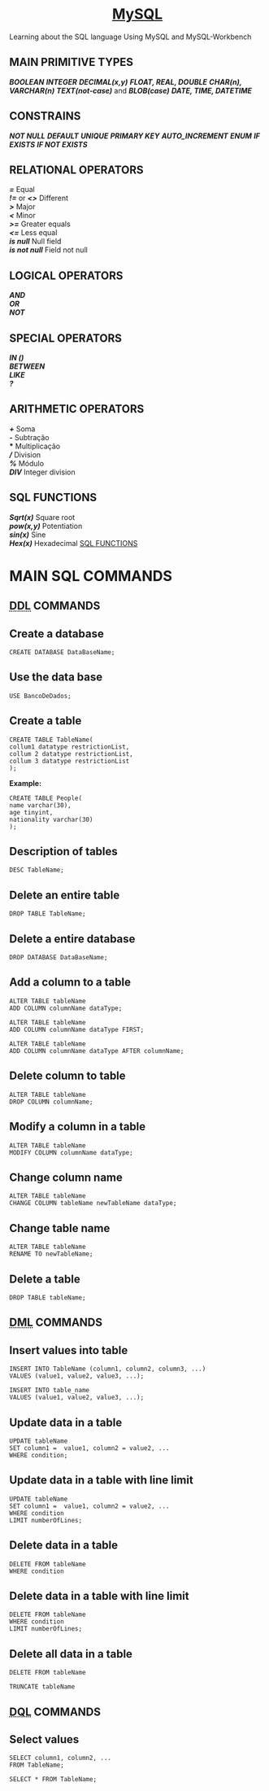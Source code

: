 <h1 align="center"><u>MySQL</u></h1>
Learning about the SQL language 
Using MySQL and MySQL-Workbench

## MAIN PRIMITIVE TYPES
***BOOLEAN***
***INTEGER***
***DECIMAL(x,y)***
***FLOAT, REAL, DOUBLE***
***CHAR(n), VARCHAR(n)***
***TEXT(not-case)*** and ***BLOB(case)***
***DATE, TIME, DATETIME***

## CONSTRAINS
***NOT NULL***
***DEFAULT***
***UNIQUE***
***PRIMARY KEY***
***AUTO_INCREMENT***
***ENUM***
***IF EXISTS***
***IF NOT EXISTS***

## RELATIONAL OPERATORS

***=*** Equal \
***!=*** or ***<>*** Different \
***>*** Major \
***<*** Minor \
***>=*** Greater equals \
***<=*** Less equal \
***is null*** Null field \
***is not null*** Field not null 

## LOGICAL OPERATORS

***AND*** \
***OR***  
***NOT***

## SPECIAL OPERATORS
***IN ()*** \
***BETWEEN***   
***LIKE*** \
***?***

## ARITHMETIC OPERATORS
***+*** Soma \
***-*** Subtração \
<b>*</b> Multiplicação \
***/*** Division \
***%*** Módulo \
***DIV*** Integer division 


## SQL FUNCTIONS
***Sqrt(x)*** Square root \
***pow(x,y)*** Potentiation \
***sin(x)*** Sine \
***Hex(x)*** Hexadecimal
[SQL FUNCTIONS](https://www.w3schools.com/sql/sql_ref_sqlserver.asp)

# MAIN SQL COMMANDS

<h2><abbr title="Data Definition Language">DDL</abbr> COMMANDS</h2>

## Create a database

~~~
CREATE DATABASE DataBaseName;
~~~

## Use the data base
~~~
USE BancoDeDados;
~~~
## Create a table
~~~
CREATE TABLE TableName(
collum1 datatype restrictionList,
collum 2 datatype restrictionList,
collum 3 datatype restrictionList
);
 ~~~
 **Example:**
~~~
CREATE TABLE People(
name varchar(30),
age tinyint,
nationality varchar(30)
);
~~~

## Description of tables
~~~
DESC TableName;
~~~

## Delete an entire table
~~~
DROP TABLE TableName;
~~~

## Delete a entire database
~~~
DROP DATABASE DataBaseName;
~~~

## Add a column to a table
~~~
ALTER TABLE tableName
ADD COLUMN columnName dataType;
~~~
~~~
ALTER TABLE tableName
ADD COLUMN columnName dataType FIRST;
~~~
~~~
ALTER TABLE tableName
ADD COLUMN columnName dataType AFTER columnName;
~~~

## Delete column to table
~~~
ALTER TABLE tableName
DROP COLUMN columnName;
~~~

## Modify a column in a table
~~~
ALTER TABLE tableName
MODIFY COLUMN columnName dataType;
~~~

## Change column name
~~~
ALTER TABLE tableName
CHANGE COLUMN tableName newTableName dataType;
~~~

## Change table name
~~~
ALTER TABLE tableName
RENAME TO newTableName;
~~~

## Delete a table
~~~
DROP TABLE tableName;
~~~

<h2><abbr title="Data Manipulation Language">DML</abbr> COMMANDS</h2>

## Insert values into table
~~~
INSERT INTO TableName (column1, column2, column3, ...)
VALUES (value1, value2, value3, ...);
~~~
~~~
INSERT INTO table_name
VALUES (value1, value2, value3, ...);
~~~

## Update data in a table
~~~
UPDATE tableName
SET column1 =  value1, column2 = value2, ...
WHERE condition;
~~~

## Update data in a table with line limit
~~~
UPDATE tableName
SET column1 =  value1, column2 = value2, ...
WHERE condition
LIMIT numberOfLines;
~~~

## Delete data in a table
~~~
DELETE FROM tableName
WHERE condition
~~~

## Delete data in a table with line limit
~~~
DELETE FROM tableName
WHERE condition
LIMIT numberOfLines;
~~~

## Delete all data in a table
~~~
DELETE FROM tableName
~~~
~~~
TRUNCATE tableName
~~~

<h2><abbr title="Data Query Language">DQL</abbr> COMMANDS</h2>

## Select values
~~~
SELECT column1, column2, ...
FROM TableName;
~~~
~~~
SELECT * FROM TableName;
~~~